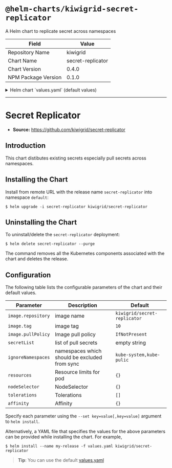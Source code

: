 # `@helm-charts/kiwigrid-secret-replicator`

A Helm chart to replicate secret across namespaces

| Field               | Value             |
| ------------------- | ----------------- |
| Repository Name     | kiwigrid          |
| Chart Name          | secret-replicator |
| Chart Version       | 0.4.0             |
| NPM Package Version | 0.1.0             |

<details>

<summary>Helm chart `values.yaml` (default values)</summary>

```yaml
# Default values for secret-replicator.
# This is a YAML-formatted file.
# Declare variables to be passed into your templates.

image:
  repository: kiwigrid/secret-replicator
  tag: 0.1.0
  pullPolicy: IfNotPresent
# csv list of secrets
secretList: ''
# secretList: "secret1,secret2

ignoreNamespaces: 'kube-system,kube-public'
rbac:
  enabled: true

resources:
  {}
  # limits:
  #   cpu: 50m
  #   memory: 20Mi
  # requests:
  #   cpu: 20m
  #   memory: 20Mi

nodeSelector: {}

tolerations: []

affinity: {}
```

</details>

---

# Secret Replicator

- **Source:** https://github.com/kiwigrid/secret-replicator

## Introduction

This chart distibutes existing secrets especially pull secrets across namespaces.

## Installing the Chart

Install from remote URL with the release name `secret-replicator` into namespace `default`:

```console
$ helm upgrade -i secret-replicator kiwigrid/secret-replicator
```

## Uninstalling the Chart

To uninstall/delete the `secret-replicator` deployment:

```console
$ helm delete secret-replicator --purge
```

The command removes all the Kubernetes components associated with the chart and deletes the release.

## Configuration

The following table lists the configurable parameters of the chart and their default values.

| Parameter          | Description                                   | Default                      |
| ------------------ | --------------------------------------------- | ---------------------------- |
| `image.repository` | image name                                    | `kiwigrid/secret-replicator` |
| `image.tag`        | image tag                                     | `10`                         |
| `image.pullPolicy` | Image pull policy                             | `IfNotPresent`               |
| `secretList`       | list of pull secrets                          | empty string                 |
| `ignoreNamespaces` | namespaces which should be excluded from sync | `kube-system,kube-pulic`     |
| `resources`        | Resource limits for pod                       | `{}`                         |
| `nodeSelector`     | NodeSelector                                  | `{}`                         |
| `tolerations`      | Tolerations                                   | `[]`                         |
| `affinity`         | Affinity                                      | `{}`                         |

Specify each parameter using the `--set key=value[,key=value]` argument to `helm install`.

Alternatively, a YAML file that specifies the values for the above parameters can be provided while installing the chart. For example,

```console
$ helm install --name my-release -f values.yaml kiwigrid/secret-replicator
```

> **Tip**: You can use the default [values.yaml](values.yaml)
